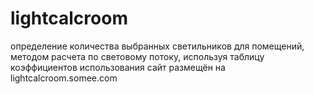 # lightcalcroom
определение количества выбранных светильников для помещений, методом расчета по световому потоку,
используя таблицу коэффициентов использования
сайт размещён на lightcalcroom.somee.com

